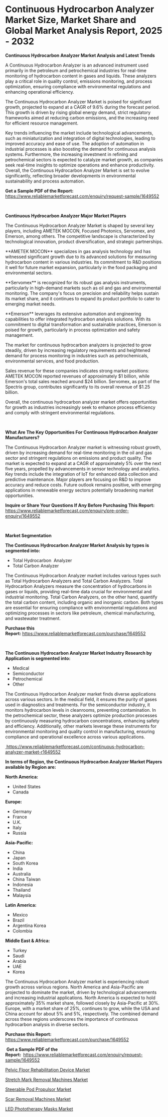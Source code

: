 <p><h1>Continuous Hydrocarbon Analyzer Market Size, Market Share and Global Market Analysis Report, 2025 - 2032</h1></p><p><strong>Continuous Hydrocarbon Analyzer Market Analysis and Latest Trends</strong></p>
<p><p>A Continuous Hydrocarbon Analyzer is an advanced instrument used primarily in the petroleum and petrochemical industries for real-time monitoring of hydrocarbon content in gases and liquids. These analyzers play a critical role in quality control, emissions monitoring, and process optimization, ensuring compliance with environmental regulations and enhancing operational efficiency.</p><p>The Continuous Hydrocarbon Analyzer Market is poised for significant growth, projected to expand at a CAGR of 9.6% during the forecast period. This growth is driven by rising global energy demand, strict regulatory frameworks aimed at reducing carbon emissions, and the increasing need for efficient resource management. </p><p>Key trends influencing the market include technological advancements, such as miniaturization and integration of digital technologies, leading to improved accuracy and ease of use. The adoption of automation in industrial processes is also boosting the demand for continuous analysis systems. Furthermore, the increasing investment in refining and petrochemical sectors is expected to catalyze market growth, as companies seek real-time insights to optimize operations and enhance productivity. Overall, the Continuous Hydrocarbon Analyzer Market is set to evolve significantly, reflecting broader developments in environmental sustainability and process automation.</p></p>
<p><strong>Get a Sample PDF of the Report:&nbsp;</strong> <a href="https://www.reliablemarketforecast.com/enquiry/request-sample/1649552?utm_campaign=1080&utm_medium=2&utm_source=Github&utm_content=ia&utm_term=26032025&utm_id=continuous-hydrocarbon-analyzer">https://www.reliablemarketforecast.com/enquiry/request-sample/1649552</a></p>
<p>&nbsp;</p>
<p><strong>Continuous Hydrocarbon Analyzer Major Market Players</strong></p>
<p><p>The Continuous Hydrocarbon Analyzer Market is shaped by several key players, including AMETEK MOCON, Focused Photonics, Servomex, and Emerson, among others. The competitive landscape is characterized by technological innovation, product diversification, and strategic partnerships.</p><p>**AMETEK MOCON** specializes in gas analysis technology and has witnessed significant growth due to its advanced solutions for measuring hydrocarbon content in various industries. Its commitment to R&D positions it well for future market expansion, particularly in the food packaging and environmental sectors.</p><p>**Servomex** is recognized for its robust gas analysis instruments, particularly in high-demand markets such as oil and gas and environmental monitoring. The company's focus on precision and reliability helps sustain its market share, and it continues to expand its product portfolio to cater to emerging market needs.</p><p>**Emerson** leverages its extensive automation and engineering capabilities to offer integrated hydrocarbon analysis solutions. With its commitment to digital transformation and sustainable practices, Emerson is poised for growth, particularly in process optimization and safety management.</p><p>The market for continuous hydrocarbon analyzers is projected to grow steadily, driven by increasing regulatory requirements and heightened demand for process monitoring in industries such as petrochemicals, environmental services, and food production.</p><p>Sales revenue for these companies indicates strong market positions: AMETEK MOCON reported revenues of approximately $1 billion, while Emerson's total sales reached around $24 billion. Servomex, as part of the Spectris group, contributes significantly to its overall revenue of $1.25 billion. </p><p>Overall, the continuous hydrocarbon analyzer market offers opportunities for growth as industries increasingly seek to enhance process efficiency and comply with stringent environmental regulations.</p></p>
<p>&nbsp;</p>
<p><strong>What Are The Key Opportunities For Continuous Hydrocarbon Analyzer Manufacturers?</strong></p>
<p><p>The Continuous Hydrocarbon Analyzer market is witnessing robust growth, driven by increasing demand for real-time monitoring in the oil and gas sector and stringent regulations on emissions and product quality. The market is expected to expand at a CAGR of approximately 5% over the next five years, propelled by advancements in sensor technology and analytics. Key trends include the integration of IoT for enhanced data collection and predictive maintenance. Major players are focusing on R&D to improve accuracy and reduce costs. Future outlook remains positive, with emerging applications in renewable energy sectors potentially broadening market opportunities.</p></p>
<p><strong>Inquire or Share Your Questions If Any Before Purchasing This Report:</strong> <a href="https://www.reliablemarketforecast.com/enquiry/pre-order-enquiry/1649552?utm_campaign=1080&utm_medium=2&utm_source=Github&utm_content=ia&utm_term=26032025&utm_id=continuous-hydrocarbon-analyzer">https://www.reliablemarketforecast.com/enquiry/pre-order-enquiry/1649552</a></p>
<p>&nbsp;</p>
<p><strong>Market Segmentation</strong></p>
<p><strong>The Continuous Hydrocarbon Analyzer Market Analysis by types is segmented into:</strong></p>
<p><ul><li>​Total Hydrocarbon ​ Analyzer</li><li>Total Carbon Analyzer</li></ul></p>
<p><p>The Continuous Hydrocarbon Analyzer market includes various types such as Total Hydrocarbon Analyzers and Total Carbon Analyzers. Total Hydrocarbon Analyzers measure the concentration of hydrocarbons in gases or liquids, providing real-time data crucial for environmental and industrial monitoring. Total Carbon Analyzers, on the other hand, quantify the total carbon content, including organic and inorganic carbon. Both types are essential for ensuring compliance with environmental regulations and optimizing processes in sectors like petroleum, chemical manufacturing, and wastewater treatment.</p></p>
<p><strong>Purchase this Report:&nbsp;</strong><a href="https://www.reliablemarketforecast.com/purchase/1649552?utm_campaign=1080&utm_medium=2&utm_source=Github&utm_content=ia&utm_term=26032025&utm_id=continuous-hydrocarbon-analyzer">https://www.reliablemarketforecast.com/purchase/1649552</a></p>
<p>&nbsp;</p>
<p><strong>The Continuous Hydrocarbon Analyzer Market Industry Research by Application is segmented into:</strong></p>
<p><ul><li>Medical</li><li>Semiconductor</li><li>Petrochemical</li><li>Other</li></ul></p>
<p><p>The Continuous Hydrocarbon Analyzer market finds diverse applications across various sectors. In the medical field, it ensures the purity of gases used in diagnostics and treatments. For the semiconductor industry, it monitors hydrocarbon levels in cleanrooms, preventing contamination. In the petrochemical sector, these analyzers optimize production processes by continuously measuring hydrocarbon concentrations, enhancing safety and efficiency. Additionally, other markets leverage these instruments for environmental monitoring and quality control in manufacturing, ensuring compliance and operational excellence across various applications.</p></p>
<p><a href="https://www.reliablemarketforecast.com/continuous-hydrocarbon-analyzer-market-r1649552?utm_campaign=1080&utm_medium=2&utm_source=Github&utm_content=ia&utm_term=26032025&utm_id=continuous-hydrocarbon-analyzer">&nbsp;https://www.reliablemarketforecast.com/continuous-hydrocarbon-analyzer-market-r1649552</a></p>
<p><strong>In terms of Region, the Continuous Hydrocarbon Analyzer Market Players available by Region are:</strong></p>
<p>
    <p> <strong> North America: </strong>
        <ul>
            <li>United States</li>
            <li>Canada</li>
        </ul>
        </p> 
    <p> <strong> Europe: </strong>
        <ul>
            <li>Germany</li>
            <li>France</li>
            <li>U.K.</li>
            <li>Italy</li>
            <li>Russia</li>
        </ul>
        </p> 
    <p> <strong> Asia-Pacific: </strong>
        <ul>
            <li>China</li>
            <li>Japan</li>
            <li>South Korea</li>
            <li>India</li>
            <li>Australia</li>
            <li>China Taiwan</li>
            <li>Indonesia</li>
            <li>Thailand</li>
            <li>Malaysia</li>
        </ul>
        </p> 
    <p> <strong> Latin America: </strong>
        <ul>
            <li>Mexico</li>
            <li>Brazil</li>
            <li>Argentina Korea</li>
            <li>Colombia</li>
        </ul>
        </p> 
    <p> <strong> Middle East & Africa: </strong>
        <ul>
            <li>Turkey</li>
            <li>Saudi</li>
            <li>Arabia</li>
            <li>UAE</li>
            <li>Korea</li>
        </ul>
    </p>
    </p>
<p><p>The Continuous Hydrocarbon Analyzer market is experiencing robust growth across various regions. North America and Asia-Pacific are projected to dominate the market, driven by technological advancements and increasing industrial applications. North America is expected to hold approximately 35% market share, followed closely by Asia-Pacific at 30%. Europe, with a market share of 25%, continues to grow, while the USA and China account for about 5% and 5%, respectively. The combined demand across these regions underscores the importance of continuous hydrocarbon analysis in diverse sectors.</p></p>
<p><strong>Purchase this Report: </strong><a href="https://www.reliablemarketforecast.com/purchase/1649552?utm_campaign=1080&utm_medium=2&utm_source=Github&utm_content=ia&utm_term=26032025&utm_id=continuous-hydrocarbon-analyzer">https://www.reliablemarketforecast.com/purchase/1649552</a></p>
<p>&nbsp;<strong>Get a Sample PDF of the Report:&nbsp;&nbsp;</strong><a href="https://www.reliablemarketforecast.com/enquiry/request-sample/1649552?utm_campaign=1080&utm_medium=2&utm_source=Github&utm_content=ia&utm_term=26032025&utm_id=continuous-hydrocarbon-analyzer">https://www.reliablemarketforecast.com/enquiry/request-sample/1649552</a></p>
<p><strong></strong></p>
<p><p><a href="https://github.com/rueffmuoloqw/Market-Research-Report-List-1/blob/main/pelvic-floor-rehabilitation-device-market.md?utm_campaign=1080&utm_medium=2&utm_source=Github&utm_content=ia&utm_term=26032025&utm_id=continuous-hydrocarbon-analyzer">Pelvic Floor Rehabilitation Device Market</a></p><p><a href="https://github.com/lazloklitz2e/Market-Research-Report-List-1/blob/main/stretch-mark-removal-machines-market.md?utm_campaign=1080&utm_medium=2&utm_source=Github&utm_content=ia&utm_term=26032025&utm_id=continuous-hydrocarbon-analyzer">Stretch Mark Removal Machines Market</a></p><p><a href="https://github.com/onutsheinz/Market-Research-Report-List-1/blob/main/steerable-pod-propulsor-market.md?utm_campaign=1080&utm_medium=2&utm_source=Github&utm_content=ia&utm_term=26032025&utm_id=continuous-hydrocarbon-analyzer">Steerable Pod Propulsor Market</a></p><p><a href="https://github.com/pezezlarue7h/Market-Research-Report-List-1/blob/main/scar-removal-machines-market.md?utm_campaign=1080&utm_medium=2&utm_source=Github&utm_content=ia&utm_term=26032025&utm_id=continuous-hydrocarbon-analyzer">Scar Removal Machines Market</a></p><p><a href="https://github.com/wycheelwayeu/Market-Research-Report-List-1/blob/main/led-phototherapy-masks-market.md?utm_campaign=1080&utm_medium=2&utm_source=Github&utm_content=ia&utm_term=26032025&utm_id=continuous-hydrocarbon-analyzer">LED Phototherapy Masks Market</a></p></p>